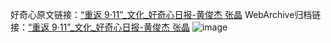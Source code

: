 好奇心原文链接：[“重返 9·11”_文化_好奇心日报-黄俊杰 张晶](https://www.qdaily.com/articles/445.html)
WebArchive归档链接：[“重返 9·11”_文化_好奇心日报-黄俊杰 张晶](http://web.archive.org/web/20170704011916/http://www.qdaily.com/articles/445.html)
![image](http://ww3.sinaimg.cn/large/007d5XDply1g3v4882qspj30u06qze81)